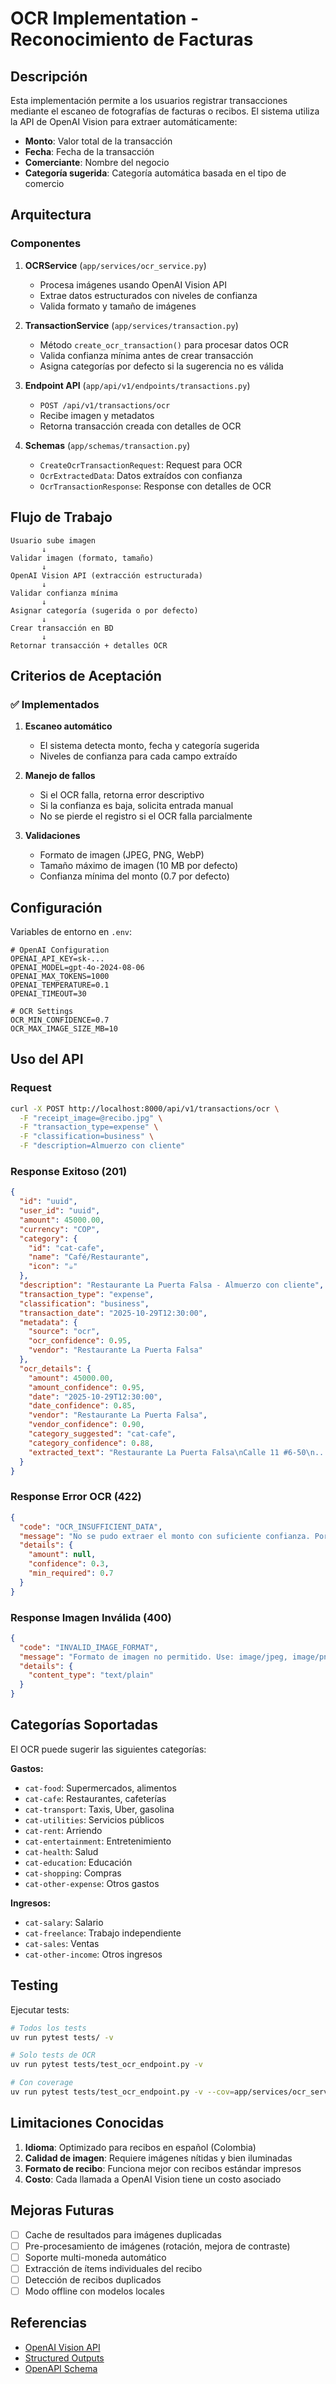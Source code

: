 # OCR Implementation - Reconocimiento de Facturas

## Descripción

Esta implementación permite a los usuarios registrar transacciones mediante el escaneo de fotografías de facturas o recibos. El sistema utiliza la API de OpenAI Vision para extraer automáticamente:

- **Monto**: Valor total de la transacción
- **Fecha**: Fecha de la transacción
- **Comerciante**: Nombre del negocio
- **Categoría sugerida**: Categoría automática basada en el tipo de comercio

## Arquitectura

### Componentes

1. **OCRService** (`app/services/ocr_service.py`)
   - Procesa imágenes usando OpenAI Vision API
   - Extrae datos estructurados con niveles de confianza
   - Valida formato y tamaño de imágenes

2. **TransactionService** (`app/services/transaction.py`)
   - Método `create_ocr_transaction()` para procesar datos OCR
   - Valida confianza mínima antes de crear transacción
   - Asigna categorías por defecto si la sugerencia no es válida

3. **Endpoint API** (`app/api/v1/endpoints/transactions.py`)
   - `POST /api/v1/transactions/ocr`
   - Recibe imagen y metadatos
   - Retorna transacción creada con detalles de OCR

4. **Schemas** (`app/schemas/transaction.py`)
   - `CreateOcrTransactionRequest`: Request para OCR
   - `OcrExtractedData`: Datos extraídos con confianza
   - `OcrTransactionResponse`: Response con detalles de OCR

## Flujo de Trabajo

```
Usuario sube imagen
       ↓
Validar imagen (formato, tamaño)
       ↓
OpenAI Vision API (extracción estructurada)
       ↓
Validar confianza mínima
       ↓
Asignar categoría (sugerida o por defecto)
       ↓
Crear transacción en BD
       ↓
Retornar transacción + detalles OCR
```

## Criterios de Aceptación

### ✅ Implementados

1. **Escaneo automático**
   - El sistema detecta monto, fecha y categoría sugerida
   - Niveles de confianza para cada campo extraído

2. **Manejo de fallos**
   - Si el OCR falla, retorna error descriptivo
   - Si la confianza es baja, solicita entrada manual
   - No se pierde el registro si el OCR falla parcialmente

3. **Validaciones**
   - Formato de imagen (JPEG, PNG, WebP)
   - Tamaño máximo de imagen (10 MB por defecto)
   - Confianza mínima del monto (0.7 por defecto)

## Configuración

Variables de entorno en `.env`:

```env
# OpenAI Configuration
OPENAI_API_KEY=sk-...
OPENAI_MODEL=gpt-4o-2024-08-06
OPENAI_MAX_TOKENS=1000
OPENAI_TEMPERATURE=0.1
OPENAI_TIMEOUT=30

# OCR Settings
OCR_MIN_CONFIDENCE=0.7
OCR_MAX_IMAGE_SIZE_MB=10
```

## Uso del API

### Request

```bash
curl -X POST http://localhost:8000/api/v1/transactions/ocr \
  -F "receipt_image=@recibo.jpg" \
  -F "transaction_type=expense" \
  -F "classification=business" \
  -F "description=Almuerzo con cliente"
```

### Response Exitoso (201)

```json
{
  "id": "uuid",
  "user_id": "uuid",
  "amount": 45000.00,
  "currency": "COP",
  "category": {
    "id": "cat-cafe",
    "name": "Café/Restaurante",
    "icon": "☕"
  },
  "description": "Restaurante La Puerta Falsa - Almuerzo con cliente",
  "transaction_type": "expense",
  "classification": "business",
  "transaction_date": "2025-10-29T12:30:00",
  "metadata": {
    "source": "ocr",
    "ocr_confidence": 0.95,
    "vendor": "Restaurante La Puerta Falsa"
  },
  "ocr_details": {
    "amount": 45000.00,
    "amount_confidence": 0.95,
    "date": "2025-10-29T12:30:00",
    "date_confidence": 0.85,
    "vendor": "Restaurante La Puerta Falsa",
    "vendor_confidence": 0.90,
    "category_suggested": "cat-cafe",
    "category_confidence": 0.88,
    "extracted_text": "Restaurante La Puerta Falsa\nCalle 11 #6-50\n..."
  }
}
```

### Response Error OCR (422)

```json
{
  "code": "OCR_INSUFFICIENT_DATA",
  "message": "No se pudo extraer el monto con suficiente confianza. Por favor, ingrese los datos manualmente.",
  "details": {
    "amount": null,
    "confidence": 0.3,
    "min_required": 0.7
  }
}
```

### Response Imagen Inválida (400)

```json
{
  "code": "INVALID_IMAGE_FORMAT",
  "message": "Formato de imagen no permitido. Use: image/jpeg, image/png, image/jpg, image/webp",
  "details": {
    "content_type": "text/plain"
  }
}
```

## Categorías Soportadas

El OCR puede sugerir las siguientes categorías:

**Gastos:**
- `cat-food`: Supermercados, alimentos
- `cat-cafe`: Restaurantes, cafeterías
- `cat-transport`: Taxis, Uber, gasolina
- `cat-utilities`: Servicios públicos
- `cat-rent`: Arriendo
- `cat-entertainment`: Entretenimiento
- `cat-health`: Salud
- `cat-education`: Educación
- `cat-shopping`: Compras
- `cat-other-expense`: Otros gastos

**Ingresos:**
- `cat-salary`: Salario
- `cat-freelance`: Trabajo independiente
- `cat-sales`: Ventas
- `cat-other-income`: Otros ingresos

## Testing

Ejecutar tests:

```bash
# Todos los tests
uv run pytest tests/ -v

# Solo tests de OCR
uv run pytest tests/test_ocr_endpoint.py -v

# Con coverage
uv run pytest tests/test_ocr_endpoint.py -v --cov=app/services/ocr_service
```

## Limitaciones Conocidas

1. **Idioma**: Optimizado para recibos en español (Colombia)
2. **Calidad de imagen**: Requiere imágenes nítidas y bien iluminadas
3. **Formato de recibo**: Funciona mejor con recibos estándar impresos
4. **Costo**: Cada llamada a OpenAI Vision tiene un costo asociado

## Mejoras Futuras

- [ ] Cache de resultados para imágenes duplicadas
- [ ] Pre-procesamiento de imágenes (rotación, mejora de contraste)
- [ ] Soporte multi-moneda automático
- [ ] Extracción de ítems individuales del recibo
- [ ] Detección de recibos duplicados
- [ ] Modo offline con modelos locales

## Referencias

- [OpenAI Vision API](https://platform.openai.com/docs/guides/vision)
- [Structured Outputs](https://platform.openai.com/docs/guides/structured-outputs)
- [OpenAPI Schema](../app/openapi.yaml)
